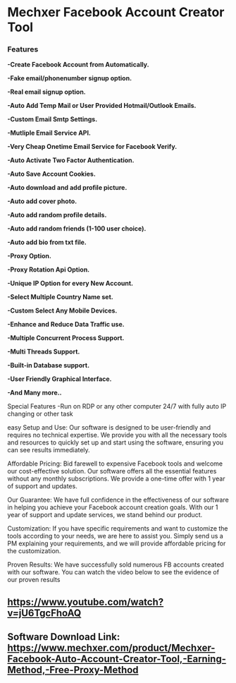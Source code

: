 # Mechxer Facebook Account Creator Tool

### Features

**-Create Facebook Account from Automatically.**

**-Fake email/phonenumber signup option.**

**-Real email signup option.**

**-Auto Add Temp Mail or User Provided Hotmail/Outlook Emails.**

**-Custom Email Smtp Settings.**

**-Mutliple Email Service API.**

**-Very Cheap Onetime Email Service for Facebook Verify.**

**-Auto Activate Two Factor Authentication.**

**-Auto Save Account Cookies.**

**-Auto download and add profile picture.**

**-Auto add cover photo.**

**-Auto add random profile details.**

**-Auto add random friends (1-100 user choice).**

**-Auto add bio from txt file.**

**-Proxy Option.**

**-Proxy Rotation Api Option.**

**-Unique IP Option for every New Account.**

**-Select Multiple Country Name set.**

**-Custom Select Any Mobile Devices.**

**-Enhance and Reduce Data Traffic use.**

**-Multiple Concurrent Process Support.**

**-Multi Threads Support.**

**-Built-in Database support.**

**-User Friendly Graphical Interface.**

**-And Many more..**


Special Features
-Run on RDP or any other computer 24/7 with fully auto IP changing or other task


easy Setup and Use:
Our software is designed to be user-friendly and requires no technical expertise. We provide you with all the necessary tools and resources to quickly set up and start using the software, ensuring you can see results immediately.

Affordable Pricing:
Bid farewell to expensive Facebook tools and welcome our cost-effective solution. Our software offers all the essential features without any monthly subscriptions. We provide a one-time offer with 1 year of support and updates.

Our Guarantee:
We have full confidence in the effectiveness of our software in helping you achieve your Facebook account creation goals. With our 1 year of support and update services, we stand behind our product.

Customization:
If you have specific requirements and want to customize the tools according to your needs, we are here to assist you. Simply send us a PM explaining your requirements, and we will provide affordable pricing for the customization.

Proven Results:
We have successfully sold numerous FB accounts created with our software. You can watch the video below to see the evidence of our proven results

## https://www.youtube.com/watch?v=jU6TgcFhoAQ

## Software Download Link: https://www.mechxer.com/product/Mechxer-Facebook-Auto-Account-Creator-Tool,-Earning-Method,-Free-Proxy-Method
